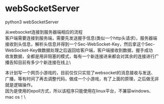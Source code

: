 # webSocketServer
python3 webSocketServer

从websocket连接到服务器端相应的流程\
客户端需要连接到服务端，需要先发送握手信息(类似一个http头请求)，服务器端接收到头信息，解析头信息并得到一个Sec-WebSocket-Key，然后拿这个Sec-WebSocket-Key做数据处理之后返回给客户端，客户端接收到数据，握手成功\
收发数据，全都是用非阻塞的模式，每有一个新连接进来都会对其余的连接进行广播告知目前有多少个新连接在线上\


本计划写一个网页小游戏的，目前仅仅只实现了websocket的消息接收与发送、广播，等有时间了再去调整代码，做成一个小游戏，有了上面的原理，之后做无非就是逻辑操作。\
因为是使用的epoll方式，所以该程序只能使用在linux平台，不兼容windows、mac os！\
